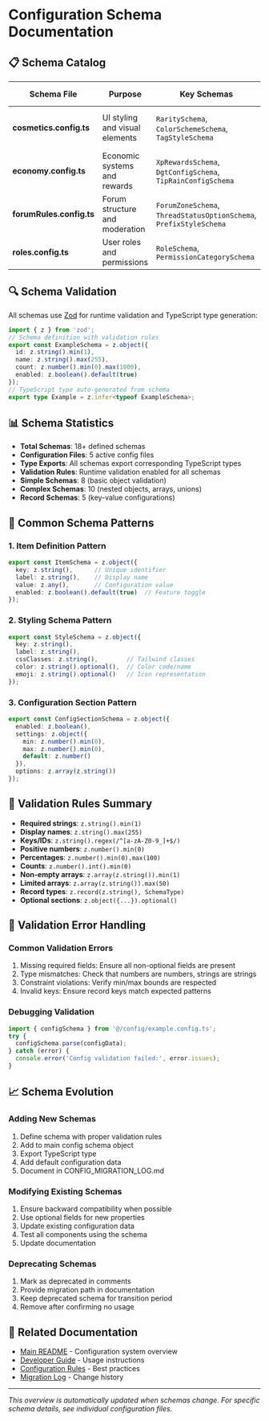 # Configuration Schema Documentation

## 📋 Schema Catalog

| Schema File | Purpose | Key Schemas | Component Usage |
|-------------|---------|-------------|-----------------|
| **cosmetics.config.ts** | UI styling and visual elements | `RaritySchema`, `ColorSchemeSchema`, `TagStyleSchema` | Admin forms, shop UI, forum styling |
| **economy.config.ts** | Economic systems and rewards | `XpRewardsSchema`, `DgtConfigSchema`, `TipRainConfigSchema` | XP calculations, tip/rain features |
| **forumRules.config.ts** | Forum structure and moderation | `ForumZoneSchema`, `ThreadStatusOptionSchema`, `PrefixStyleSchema` | Forum navigation, thread management |
| **roles.config.ts** | User roles and permissions | `RoleSchema`, `PermissionCategorySchema` | Access control, admin UI |

## 🔍 Schema Validation

All schemas use [Zod](https://zod.dev) for runtime validation and TypeScript type generation:

```typescript
import { z } from 'zod';
// Schema definition with validation rules
export const ExampleSchema = z.object({
  id: z.string().min(1),
  name: z.string().max(255),
  count: z.number().min(0).max(1000),
  enabled: z.boolean().default(true)
});
// TypeScript type auto-generated from schema
export type Example = z.infer<typeof ExampleSchema>;
```

## 📊 Schema Statistics

- **Total Schemas**: 18+ defined schemas
- **Configuration Files**: 5 active config files
- **Type Exports**: All schemas export corresponding TypeScript types
- **Validation Rules**: Runtime validation enabled for all schemas
- **Simple Schemas**: 8 (basic object validation)
- **Complex Schemas**: 10 (nested objects, arrays, unions)
- **Record Schemas**: 5 (key-value configurations)

## 🎯 Common Schema Patterns

### 1. Item Definition Pattern

```typescript
export const ItemSchema = z.object({
  key: z.string(),      // Unique identifier
  label: z.string(),    // Display name
  value: z.any(),       // Configuration value
  enabled: z.boolean().default(true)  // Feature toggle
});
```

### 2. Styling Schema Pattern

```typescript
export const StyleSchema = z.object({
  key: z.string(),
  label: z.string(),
  cssClasses: z.string(),        // Tailwind classes
  color: z.string().optional(),  // Color code/name
  emoji: z.string().optional()   // Icon representation
});
```

### 3. Configuration Section Pattern

```typescript
export const ConfigSectionSchema = z.object({
  enabled: z.boolean(),
  settings: z.object({
    min: z.number().min(0),
    max: z.number().min(0),
    default: z.number()
  }),
  options: z.array(z.string())
});
```

## 🔧 Validation Rules Summary

- **Required strings**: `z.string().min(1)`
- **Display names**: `z.string().max(255)`
- **Keys/IDs**: `z.string().regex(/^[a-zA-Z0-9_]+$/)`
- **Positive numbers**: `z.number().min(0)`
- **Percentages**: `z.number().min(0).max(100)`
- **Counts**: `z.number().int().min(0)`
- **Non-empty arrays**: `z.array(z.string()).min(1)`
- **Limited arrays**: `z.array(z.string()).max(50)`
- **Record types**: `z.record(z.string(), SchemaType)`
- **Optional sections**: `z.object({...}).optional()`

## 🚨 Validation Error Handling

### Common Validation Errors

1. Missing required fields: Ensure all non-optional fields are present
2. Type mismatches: Check that numbers are numbers, strings are strings
3. Constraint violations: Verify min/max bounds are respected
4. Invalid keys: Ensure record keys match expected patterns

### Debugging Validation

```typescript
import { configSchema } from '@/config/example.config.ts';
try {
  configSchema.parse(configData);
} catch (error) {
  console.error('Config validation failed:', error.issues);
}
```

## 📈 Schema Evolution

### Adding New Schemas

1. Define schema with proper validation rules
2. Add to main config schema object
3. Export TypeScript type
4. Add default configuration data
5. Document in CONFIG_MIGRATION_LOG.md

### Modifying Existing Schemas

1. Ensure backward compatibility when possible
2. Use optional fields for new properties
3. Update existing configuration data
4. Test all components using the schema
5. Update documentation

### Deprecating Schemas

1. Mark as deprecated in comments
2. Provide migration path in documentation
3. Keep deprecated schema for transition period
4. Remove after confirming no usage

## 🔗 Related Documentation

- [Main README](../README.md) - Configuration system overview
- [Developer Guide](../DEVELOPER_GUIDE.md) - Usage instructions
- [Configuration Rules](../CONFIGURATION_RULES.md) - Best practices
- [Migration Log](../CONFIG_MIGRATION_LOG.md) - Change history

---
*This overview is automatically updated when schemas change. For specific schema details, see individual configuration files.*
